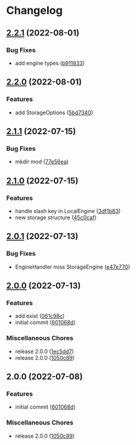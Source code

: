 # Changelog

## [2.2.1](https://github.com/depixy/storage/compare/v2.2.0...v2.2.1) (2022-08-01)


### Bug Fixes

* add engine types ([b911833](https://github.com/depixy/storage/commit/b911833c48b2157bb37fa5ff883e55b84429acae))

## [2.2.0](https://github.com/depixy/storage/compare/v2.1.1...v2.2.0) (2022-08-01)


### Features

* add StorageOptions ([5bd7340](https://github.com/depixy/storage/commit/5bd7340708825e16ef51ddc08325af5870de5be7))

## [2.1.1](https://github.com/depixy/storage/compare/v2.1.0...v2.1.1) (2022-07-15)


### Bug Fixes

* mkdir mod ([77e56ea](https://github.com/depixy/storage/commit/77e56ea7b7fb0b90a748a0c81c26ec99007c1cfb))

## [2.1.0](https://github.com/depixy/storage/compare/v2.0.1...v2.1.0) (2022-07-15)


### Features

* handle slash key in LocalEngine ([3df1b83](https://github.com/depixy/storage/commit/3df1b8397a071e25766e4f30b7091cf628cc2aee))
* new storage structure ([45c0caf](https://github.com/depixy/storage/commit/45c0caf01629a60d93a23f472e67213d63aa9290))

## [2.0.1](https://github.com/depixy/storage/compare/v2.0.0...v2.0.1) (2022-07-13)


### Bug Fixes

* EngineHandler miss StorageEngine ([e47e770](https://github.com/depixy/storage/commit/e47e770bcb42335b7a398076a7f806953fea850c))

## [2.0.0](https://github.com/depixy/storage/compare/v2.0.0...v2.0.0) (2022-07-13)


### Features

* add exist ([061c98c](https://github.com/depixy/storage/commit/061c98ca43ecd5a5cedd159730ff71f795b0a6da))
* initial commit ([601068d](https://github.com/depixy/storage/commit/601068db0d5dbdfc4796f9f259e466d244d64f2f))


### Miscellaneous Chores

* release 2.0.0 ([1ec5dd7](https://github.com/depixy/storage/commit/1ec5dd7e5f7636740d555860e2b9ffed5ae2ffdc))
* release 2.0.0 ([1050c89](https://github.com/depixy/storage/commit/1050c892211b7780666752880564323002e9166f))

## 2.0.0 (2022-07-08)


### Features

* initial commit ([601068d](https://github.com/depixy/storage/commit/601068db0d5dbdfc4796f9f259e466d244d64f2f))


### Miscellaneous Chores

* release 2.0.0 ([1050c89](https://github.com/depixy/storage/commit/1050c892211b7780666752880564323002e9166f))
